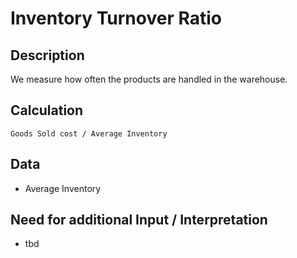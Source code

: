 # Inventory Turnover Ratio

## Description
We measure how often the products are handled in the warehouse.

## Calculation
`Goods Sold cost / Average Inventory`

## Data
* Average Inventory

## Need for additional Input / Interpretation
* tbd
